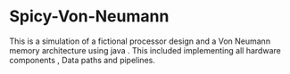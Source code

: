 # Spicy-Von-Neumann
This is a simulation of a fictional processor design and a Von Neumann memory architecture using java . This included implementing all hardware components , Data paths and pipelines.
